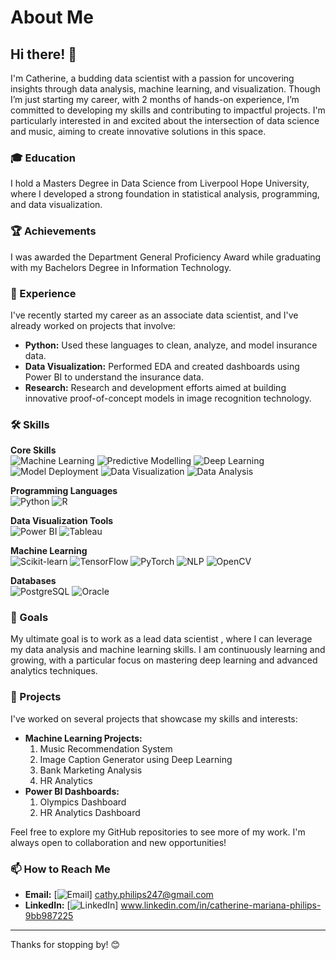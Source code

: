 # About Me

## Hi there! 👋

I'm Catherine, a budding data scientist with a passion for uncovering insights through data analysis, machine learning, and visualization. Though I’m just starting my career, with 2 months of hands-on experience, I’m committed to developing my skills and contributing to impactful projects. I'm particularly interested in and excited about the intersection of data science and music, aiming to create innovative solutions in this space.

### 🎓 Education

I hold a Masters Degree in Data Science from Liverpool Hope University, where I developed a strong foundation in statistical analysis, programming, and data visualization.

### 🏆 Achievements

I was awarded the Department General Proficiency Award while graduating with my Bachelors Degree in Information Technology.

### 💼 Experience

I've recently started my career as an associate data scientist, and I've already worked on projects that involve:

- **Python:** Used these languages to clean, analyze, and model insurance data.
- **Data Visualization:** Performed EDA and created dashboards using Power BI to understand the insurance data.
- **Research:** Research and development efforts aimed at building innovative proof-of-concept models in image recognition technology.

### 🛠️ Skills
**Core Skills** <br>
![Machine Learning](https://img.shields.io/badge/Machine_Learning-3776AB?style=for-the-badge&logo=python&logoColor=white)
![Predictive Modelling](https://img.shields.io/badge/Predictive_Modelling-FF6F00?style=for-the-badge&logo=tableau&logoColor=white)
![Deep Learning](https://img.shields.io/badge/Deep_Learning-FF5733?style=for-the-badge&logo=tensorflow&logoColor=white)
![Model Deployment](https://img.shields.io/badge/Model_Deployment-117A65?style=for-the-badge&logo=docker&logoColor=white)
![Data Visualization](https://img.shields.io/badge/Data_Visualization-F2C811?style=for-the-badge&logo=powerbi&logoColor=black)
![Data Analysis](https://img.shields.io/badge/Data_Analysis-007ACC?style=for-the-badge&logo=visualstudio&logoColor=white)

**Programming Languages** <br>
![Python](https://img.shields.io/badge/Python-3776AB?style=for-the-badge&logo=python&logoColor=white)
![R](https://img.shields.io/badge/R-276DC3?style=for-the-badge&logo=r&logoColor=white)

**Data Visualization Tools** <br>
![Power BI](https://img.shields.io/badge/Power_BI-F2C811?style=for-the-badge&logo=powerbi&logoColor=black)
![Tableau](https://img.shields.io/badge/Tableau-E97627?style=for-the-badge&logo=tableau&logoColor=white)
 
**Machine Learning** <br>
![Scikit-learn](https://img.shields.io/badge/Scikit--learn-F7931E?style=for-the-badge&logo=scikit-learn&logoColor=white)
![TensorFlow](https://img.shields.io/badge/TensorFlow-FF6F00?style=for-the-badge&logo=tensorflow&logoColor=white)
![PyTorch](https://img.shields.io/badge/PyTorch-EE4C2C?style=for-the-badge&logo=pytorch&logoColor=white)
![NLP](https://img.shields.io/badge/NLP-3776AB?style=for-the-badge&logo=python&logoColor=white)
![OpenCV](https://img.shields.io/badge/OpenCV-5C3EE8?style=for-the-badge&logo=opencv&logoColor=white)

**Databases** <br>
![PostgreSQL](https://img.shields.io/badge/PostgreSQL-316192?style=for-the-badge&logo=postgresql&logoColor=white)
![Oracle](https://img.shields.io/badge/Oracle-F80000?style=for-the-badge&logo=oracle&logoColor=white)


### 🎯 Goals

My ultimate goal is to work as a lead data scientist , where I can leverage my data analysis and machine learning skills. I am continuously learning and growing, with a particular focus on mastering deep learning and advanced analytics techniques.

### 🌟 Projects

I've worked on several projects that showcase my skills and interests:

- **Machine Learning Projects:**
    1) Music Recommendation System
    2) Image Caption Generator using Deep Learning
    3) Bank Marketing Analysis
    4) HR Analytics
- **Power BI Dashboards:**
    1) Olympics Dashboard
    2) HR Analytics Dashboard

Feel free to explore my GitHub repositories to see more of my work. I'm always open to collaboration and new opportunities!

### 📫 How to Reach Me

- **Email:** [![Email](https://img.shields.io/badge/Email-D14836?style=for-the-badge&logo=gmail&logoColor=white)] cathy.philips247@gmail.com
- **LinkedIn:** [![LinkedIn](https://img.shields.io/badge/LinkedIn-0077B5?style=for-the-badge&logo=linkedin&logoColor=white)] www.linkedin.com/in/catherine-mariana-philips-9bb987225
  
---

Thanks for stopping by! 😊
